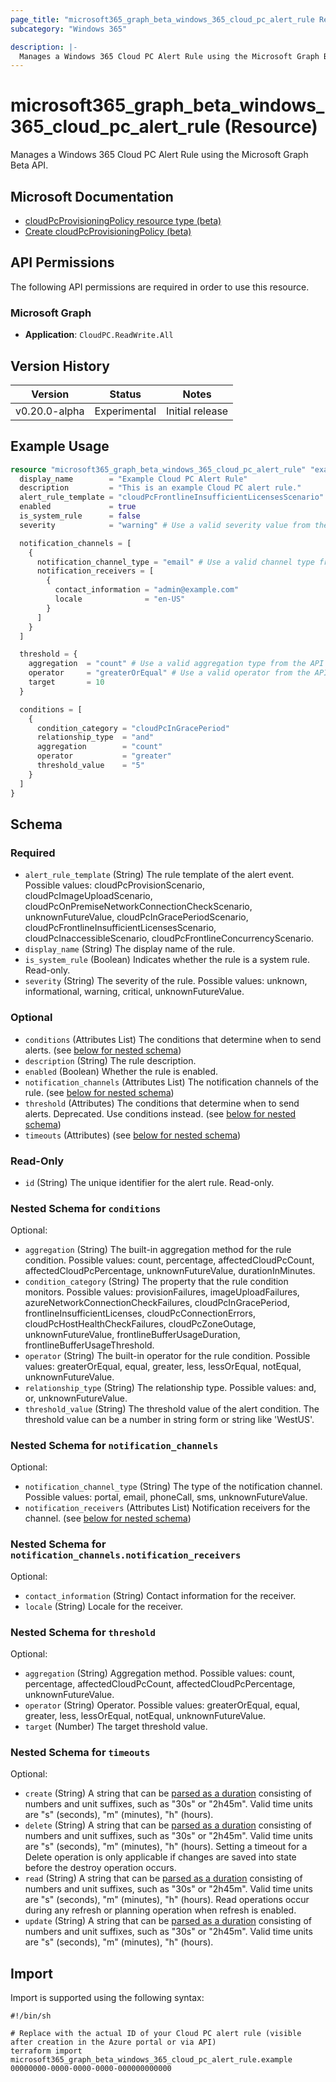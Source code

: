```yaml
---
page_title: "microsoft365_graph_beta_windows_365_cloud_pc_alert_rule Resource - terraform-provider-microsoft365"
subcategory: "Windows 365"

description: |-
  Manages a Windows 365 Cloud PC Alert Rule using the Microsoft Graph Beta API.
---
```


# microsoft365_graph_beta_windows_365_cloud_pc_alert_rule (Resource)

Manages a Windows 365 Cloud PC Alert Rule using the Microsoft Graph Beta API.

## Microsoft Documentation

- [cloudPcProvisioningPolicy resource type (beta)](https://learn.microsoft.com/en-us/graph/api/resources/cloudpcprovisioningpolicy?view=graph-rest-beta)
- [Create cloudPcProvisioningPolicy (beta)](https://learn.microsoft.com/en-us/graph/api/virtualendpoint-post-provisioningpolicies?view=graph-rest-beta)

## API Permissions

The following API permissions are required in order to use this resource.

### Microsoft Graph

- **Application**: `CloudPC.ReadWrite.All`

## Version History

| Version | Status | Notes |
|---------|--------|-------|
| v0.20.0-alpha | Experimental | Initial release |

## Example Usage

```terraform
resource "microsoft365_graph_beta_windows_365_cloud_pc_alert_rule" "example" {
  display_name        = "Example Cloud PC Alert Rule"
  description         = "This is an example Cloud PC alert rule."
  alert_rule_template = "cloudPcFrontlineInsufficientLicensesScenario" # Use a valid template value from the API
  enabled             = true
  is_system_rule      = false
  severity            = "warning" # Use a valid severity value from the API

  notification_channels = [
    {
      notification_channel_type = "email" # Use a valid channel type from the API
      notification_receivers = [
        {
          contact_information = "admin@example.com"
          locale              = "en-US"
        }
      ]
    }
  ]

  threshold = {
    aggregation  = "count" # Use a valid aggregation type from the API
    operator     = "greaterOrEqual" # Use a valid operator from the API
    target       = 10
  }

  conditions = [
    {
      condition_category = "cloudPcInGracePeriod"
      relationship_type  = "and"
      aggregation        = "count"
      operator           = "greater"
      threshold_value    = "5"
    }
  ]
}
```

<!-- schema generated by tfplugindocs -->
## Schema

### Required

- `alert_rule_template` (String) The rule template of the alert event. Possible values: cloudPcProvisionScenario, cloudPcImageUploadScenario, cloudPcOnPremiseNetworkConnectionCheckScenario, unknownFutureValue, cloudPcInGracePeriodScenario, cloudPcFrontlineInsufficientLicensesScenario, cloudPcInaccessibleScenario, cloudPcFrontlineConcurrencyScenario.
- `display_name` (String) The display name of the rule.
- `is_system_rule` (Boolean) Indicates whether the rule is a system rule. Read-only.
- `severity` (String) The severity of the rule. Possible values: unknown, informational, warning, critical, unknownFutureValue.

### Optional

- `conditions` (Attributes List) The conditions that determine when to send alerts. (see [below for nested schema](#nestedatt--conditions))
- `description` (String) The rule description.
- `enabled` (Boolean) Whether the rule is enabled.
- `notification_channels` (Attributes List) The notification channels of the rule. (see [below for nested schema](#nestedatt--notification_channels))
- `threshold` (Attributes) The conditions that determine when to send alerts. Deprecated. Use conditions instead. (see [below for nested schema](#nestedatt--threshold))
- `timeouts` (Attributes) (see [below for nested schema](#nestedatt--timeouts))

### Read-Only

- `id` (String) The unique identifier for the alert rule. Read-only.

<a id="nestedatt--conditions"></a>
### Nested Schema for `conditions`

Optional:

- `aggregation` (String) The built-in aggregation method for the rule condition. Possible values: count, percentage, affectedCloudPcCount, affectedCloudPcPercentage, unknownFutureValue, durationInMinutes.
- `condition_category` (String) The property that the rule condition monitors. Possible values: provisionFailures, imageUploadFailures, azureNetworkConnectionCheckFailures, cloudPcInGracePeriod, frontlineInsufficientLicenses, cloudPcConnectionErrors, cloudPcHostHealthCheckFailures, cloudPcZoneOutage, unknownFutureValue, frontlineBufferUsageDuration, frontlineBufferUsageThreshold.
- `operator` (String) The built-in operator for the rule condition. Possible values: greaterOrEqual, equal, greater, less, lessOrEqual, notEqual, unknownFutureValue.
- `relationship_type` (String) The relationship type. Possible values: and, or, unknownFutureValue.
- `threshold_value` (String) The threshold value of the alert condition. The threshold value can be a number in string form or string like 'WestUS'.


<a id="nestedatt--notification_channels"></a>
### Nested Schema for `notification_channels`

Optional:

- `notification_channel_type` (String) The type of the notification channel. Possible values: portal, email, phoneCall, sms, unknownFutureValue.
- `notification_receivers` (Attributes List) Notification receivers for the channel. (see [below for nested schema](#nestedatt--notification_channels--notification_receivers))

<a id="nestedatt--notification_channels--notification_receivers"></a>
### Nested Schema for `notification_channels.notification_receivers`

Optional:

- `contact_information` (String) Contact information for the receiver.
- `locale` (String) Locale for the receiver.



<a id="nestedatt--threshold"></a>
### Nested Schema for `threshold`

Optional:

- `aggregation` (String) Aggregation method. Possible values: count, percentage, affectedCloudPcCount, affectedCloudPcPercentage, unknownFutureValue.
- `operator` (String) Operator. Possible values: greaterOrEqual, equal, greater, less, lessOrEqual, notEqual, unknownFutureValue.
- `target` (Number) The target threshold value.


<a id="nestedatt--timeouts"></a>
### Nested Schema for `timeouts`

Optional:

- `create` (String) A string that can be [parsed as a duration](https://pkg.go.dev/time#ParseDuration) consisting of numbers and unit suffixes, such as "30s" or "2h45m". Valid time units are "s" (seconds), "m" (minutes), "h" (hours).
- `delete` (String) A string that can be [parsed as a duration](https://pkg.go.dev/time#ParseDuration) consisting of numbers and unit suffixes, such as "30s" or "2h45m". Valid time units are "s" (seconds), "m" (minutes), "h" (hours). Setting a timeout for a Delete operation is only applicable if changes are saved into state before the destroy operation occurs.
- `read` (String) A string that can be [parsed as a duration](https://pkg.go.dev/time#ParseDuration) consisting of numbers and unit suffixes, such as "30s" or "2h45m". Valid time units are "s" (seconds), "m" (minutes), "h" (hours). Read operations occur during any refresh or planning operation when refresh is enabled.
- `update` (String) A string that can be [parsed as a duration](https://pkg.go.dev/time#ParseDuration) consisting of numbers and unit suffixes, such as "30s" or "2h45m". Valid time units are "s" (seconds), "m" (minutes), "h" (hours).


## Import

Import is supported using the following syntax:

```shell
#!/bin/sh

# Replace with the actual ID of your Cloud PC alert rule (visible after creation in the Azure portal or via API)
terraform import microsoft365_graph_beta_windows_365_cloud_pc_alert_rule.example 00000000-0000-0000-0000-000000000000
``` 